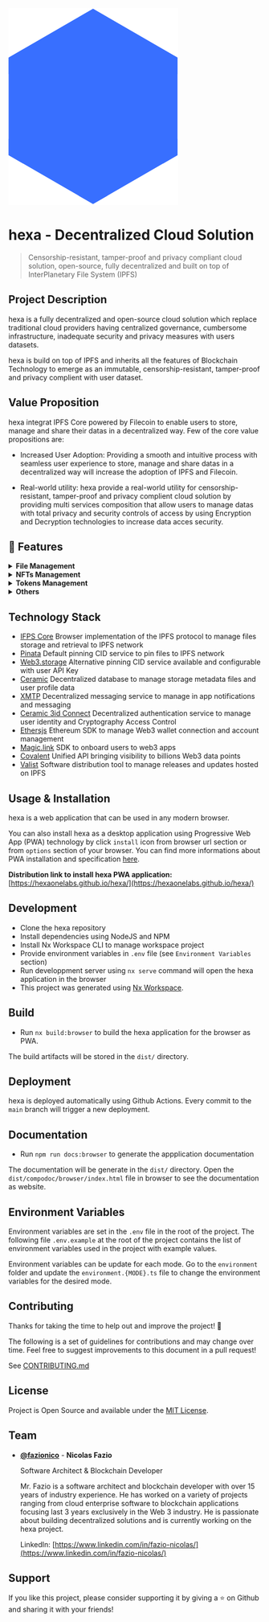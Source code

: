 <img src="./apps/browser/src/assets/images/logo-colored.svg" />

# hexa - Decentralized Cloud Solution 

> Censorship-resistant, tamper-proof and privacy compliant cloud solution, open-source, fully decentralized and built on top of InterPlanetary File System (IPFS) 

## Project Description
hexa is a fully decentralized and open-source cloud solution which replace traditional cloud providers having centralized governance, cumbersome infrastructure, inadequate security and privacy measures with users datasets. 

hexa is build on top of IPFS and inherits all the features of Blockchain Technology to emerge as an immutable, censorship-resistant, tamper-proof and privacy complient with user dataset.

## Value Proposition
hexa integrat IPFS Core powered by Filecoin to enable users to store, manage and share their datas in a decentralized way. Few of the core value propositions are:

- Increased User Adoption: 
  Providing a smooth and intuitive process with seamless user experience to store, manage and share datas in a decentralized way will increase the adoption of IPFS and Filecoin.

- Real-world utility: 
  hexa provide a real-world utility for censorship-resistant, tamper-proof and privacy complient cloud solution by providing multi services composition that allow users to manage datas with total privacy and security controls of access by using Encryption and Decryption technologies to increase data acces security.


## 🚀 Features

<details>
  <summary><b>File Management</b></summary>

  - [x] Create folder
  - [x] Delete folder
  - [x] Rename folder
  - [x] Move folder
  - [x] List files from folder
  - [x] Search files in folder
  - [x] Upload files to specific folder
  - [x] Download file
  - [x] Delete file
  - [x] Rename file
  - [x] Move file
  - [x] Share copy file with public url link
  - [x] Download page for public IPFS hosted file
  - [x] Share copy file with custom access controls
  - [x] Notify user from shared encrypted file
  - [x] Preview file in app

</details>

<details>
  <summary><b>NFTs Management</b></summary>

  - [x] List NFTs from connected wallet
  - [x] Preview NFTs detail information
  - [x] Search NFTs by name
  - [x] Filter NFTs by chain

</details>

<details>
  <summary><b>Tokens Management</b></summary>

  - [x] List tokens from connected wallet
  - [x] List tokens from others wallet (watch mode)
  - [x] Get realtime tokens price
  - [x] Display tokens price 24h change in percents

</details>

<details>
  <summary><b>Others</b></summary>

  - [x] EVM chain support
  - [x] Authentication with email support
  - [x] Shared file Notifications
  - [x] Data encryption with EIP-2844 standard
  - [x] Files access control with wallet address
  - [x] Desktop & cross platform support using PWA technology
  - [x] Define IPFS service with user API Key

</details>


## Technology Stack

- [IFPS Core](https://js.ipfs.tech) Browser implementation of the IPFS protocol to manage files storage and retrieval to IPFS network 
- [Pinata](https://pinata.cloud) Default pinning CID service to pin files to IPFS network
- [Web3.storage](https.//web3.storage) Alternative pinning CID service available and configurable with user API Key
- [Ceramic](https://ceramic.network) Decentralized database to manage storage metadata files and user profile data
- [XMTP](https://xmtp.org/) Decentralized messaging service to manage in app notifications and messaging
- [Ceramic 3id Connect](https://github.com/ceramicstudio/js-3id) Decentralized authentication service to manage user identity and Cryptography Access Control
- [Ethersjs](https://docs.ethers.io/v5/) Ethereum SDK to manage Web3 wallet connection and account management 
- [Magic.link](https://magic.link/) SDK to onboard users to web3 apps
- [Covalent](https://www.covalenthq.com) Unified API bringing visibility to billions Web3 data points
- [Valist](https://app.valist.io/) Software distribution tool to manage releases and updates hosted on IPFS

## Usage & Installation

hexa is a web application that can be used in any modern browser. 

You can also install hexa as a desktop application using Progressive Web App (PWA) technology by click `install` icon from browser url section or from `options` section of your browser. You can find more informations about PWA installation and specification [here](https://developer.mozilla.org/en-US/docs/Web/Progressive_web_apps/Add_to_home_screen).

**Distribution link to install hexa PWA application:** [https://hexaonelabs.github.io/hexa/](https://hexaonelabs.github.io/hexa/)

<!-- **Distribution link to install hexa PWA application:** [https://app.valist.io/hexa/hexa-pwa](https://app.valist.io/hexa/hexa-pwa) (click launch button) -->

## Development

- Clone the hexa repository
- Install dependencies using NodeJS and NPM
- Install Nx Workspace CLI to manage workspace project
- Provide environment variables in `.env` file (see `Environment Variables` section)
- Run developpment server using `nx serve` command will open the hexa application in the browser
- This project was generated using [Nx Workspace](https://nx.dev).

## Build
- Run `nx build:browser` to build the hexa application for the browser as PWA. 

The build artifacts will be stored in the `dist/` directory.

## Deployment 

hexa is deployed automatically using Github Actions. Every commit to the `main` branch will trigger a new deployment.

## Documentation

- Run `npm run docs:browser` to generate the appplication documentation

The documentation will be generate in the `dist/` directory. Open the `dist/compodoc/browser/index.html` file in browser to see the documentation as website.

## Environment Variables

Environment variables are set in the `.env` file in the root of the project. The following file  `.env.example` at the root of the project contains the list of environment variables used in the project with example values. 

Environment variables can be update for each mode. Go to the `environment` folder and update the `environment.{MODE}.ts` file to change the environment variables for the desired mode.

## Contributing

Thanks for taking the time to help out and improve the project! 🎉

The following is a set of guidelines for contributions and may change over time. Feel free to suggest improvements to this document in a pull request!

See [CONTRIBUTING.md](CONTRIBUTING.md)

## License

Project is Open Source and available under the [MIT License](LICENSE).

## Team

- [**@fazionico**](https://github.com/FazioNico) - **Nicolas Fazio** 
  
  Software Architect & Blockchain Developer

  Mr. Fazio is a software architect and blockchain developer with over 15 years of industry experience. He has worked on a variety of projects ranging from cloud enterprise software to blockchain applications focusing last 3 years exclusively in the Web 3 industry. He is passionate about building decentralized solutions and is currently working on the hexa project.

  LinkedIn: [https://www.linkedin.com/in/fazio-nicolas/](https://www.linkedin.com/in/fazio-nicolas/)

## Support

If you like this project, please consider supporting it by giving a ⭐️ on Github and sharing it with your friends! 